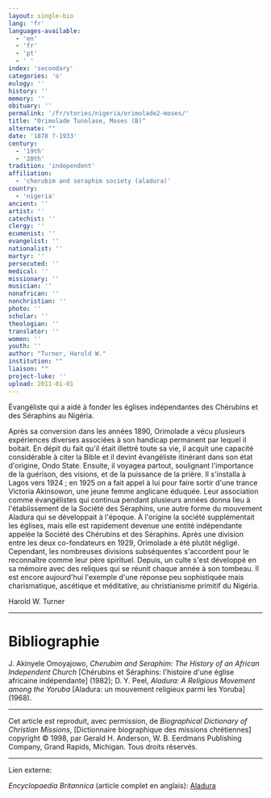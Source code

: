 ```yaml
---
layout: single-bio
lang: 'fr'
languages-available:
  - 'en'
  - 'fr'
  - 'pt'
  - ' '
index: 'secondary'
categories: 'o'
eulogy: ''
history: ''
memory: ''
obituary: ''
permalink: '/fr/stories/nigeria/orimolade2-moses/'
title: "Orimolade Tunolase, Moses (B)"
alternate: ""
date: '1878 ?-1933'
century:
  - '19th'
  - '20th'
tradition: 'independent'
affiliation:
  - 'cherubim and seraphim society (aladura)'
country:
  - 'nigeria'
ancient: ''
artist: ''
catechist: ''
clergy: ''
ecumenist: ''
evangelist: ''
nationalist: ''
martyr: ''
persecuted: ''
medical: ''
missionary: ''
musician: ''
nonafrican: ''
nonchristian: ''
photo: ''
scholar: ''
theologian: ''
translator: ''
women: ''
youth: ''
author: "Turner, Harold W."
institution: ""
liaison: ""
project-luke: ''
upload: 2011-01-01
---
```




Évangéliste qui a aidé à fonder les églises indépendantes des Chérubins et des Séraphins au Nigéria.

Après sa conversion dans les années 1890, Orimolade a vécu plusieurs expériences diverses associées à son handicap permanent par lequel il boitait. En dépit du fait qu'il était illettré toute sa vie, il acquit une capacité considérable à citer la Bible et il devint évangéliste itinérant dans son état d'origine, Ondo State. Ensuite, il voyagea partout, soulignant l'importance de la guérison, des visions, et de la puissance de la prière. Il s'installa à Lagos vers 1924 ; en 1925 on a fait appel à lui pour faire sortir d'une trance Victoria Akinsowon, une jeune femme anglicane éduquée. Leur association comme évangélistes qui continua pendant plusieurs années donna lieu à l'établissement de la Société des Séraphins, une autre forme du mouvement Aladura qui se développait à l'époque. À l'origine la société supplémentait les églises, mais elle est rapidement devenue une entité indépendante appelée la Société des Chérubins et des Séraphins. Après une division entre les deux co-fondateurs en 1929, Orimolade a été plutôt négligé. Cependant, les nombreuses divisions subséquentes s'accordent pour le reconnaître comme leur père spirituel. Depuis, un culte s'est développé en sa mémoire avec des reliques qui se réunit chaque année à son tombeau. Il est encore aujourd'hui l'exemple d'une réponse peu sophistiquée mais charismatique, ascétique et méditative, au christianisme primitif du Nigéria.

Harold W. Turner

---

# Bibliographie

J. Akinyele Omoyajowo, *Cherubim and Seraphim: The History of an African Independent Church* [Chérubins et Séraphins: l'histoire d'une église africaine indépendante] (1982); D. Y. Peel, *Aladura: A Religious Movement among the Yoruba* [Aladura: un mouvement religieux parmi les Yoruba] (1968).

---

Cet article est reproduit, avec permission, de *Biographical Dictionary of Christian Missions*, [Dictionnaire biographique des missions chrétiennes] copyright © 1998, par Gerald H. Anderson, W. B. Eerdmans Publishing Company, Grand Rapids, Michigan. Tous droits réservés.

---

Lien externe:

*Encyclopaedia Britannica* (article complet en anglais): [Aladura](http://www.britannica.com/EBchecked/topic/12038/Aladura)